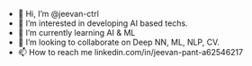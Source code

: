 - 👋 Hi, I’m @jeevan-ctrl
- 👀 I’m interested in developing AI based techs.
- 🌱 I’m currently learning AI & ML 
- 💞️ I’m looking to collaborate on Deep NN, ML, NLP, CV.
- 📫 How to reach me linkedin.com/in/jeevan-pant-a62546217

<!---
jeevan-ctrl/jeevan-ctrl is a ✨ special ✨ repository because its `README.md` (this file) appears on your GitHub profile.
You can click the Preview link to take a look at your changes.
--->

